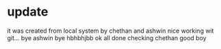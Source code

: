 # update
it was created from local system by chethan and ashwin
nice working wit git...
bye ashwin
bye
hbhbhjbb
ok all done
checking
chethan good boy